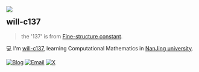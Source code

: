 <a href="#">
<img align="left" src='https://github-readme-stats.vercel.app/api?username=will-c137&show_icons=true&theme=tokyonight'>
</a>  

## will-c137

> the '137' is from [Fine-structure constant](https://en.wikipedia.org/wiki/Fine-structure_constant?useskin=vector).

💻 I'm [will-c137](will-c137.github.io), learning Computational Mathematics in [NanJing university](https://www.nju.edu.cn).


[![Blog](https://img.shields.io/badge/Blog-@willc137-blue.svg)](https://will-c137.github.io)
[![Email](https://img.shields.io/badge/Email-@willuuhappy-blue.svg)](mailto:willunhappy@gmail.com)
[![X](https://img.shields.io/badge/X-@willMayday-blue.svg)](https://twitter.com/WillMayday)
